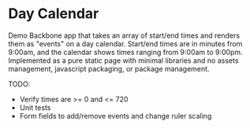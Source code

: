 # Day Calendar

Demo Backbone app that takes an array of start/end times and renders them as "events" on a day
calendar.  Start/end times are in minutes from 9:00am, and the calendar shows times ranging
from 9:00am to 9:00pm.  Implemented as a pure static page with minimal libraries and no assets
management, javascript packaging, or package management.

TODO:
- Verify times are >= 0 and <= 720
- Unit tests
- Form fields to add/remove events and change ruler scaling

